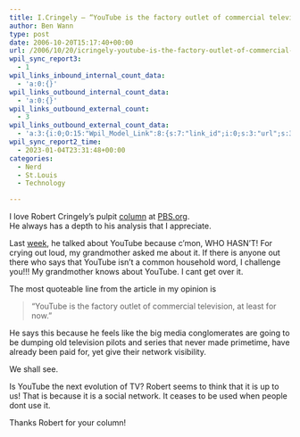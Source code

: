 ```yaml
---
title: I.Cringely – “YouTube is the factory outlet of commercial television, at least for now.”
author: Ben Wann
type: post
date: 2006-10-20T15:17:40+00:00
url: /2006/10/20/icringely-youtube-is-the-factory-outlet-of-commercial-television-at-least-for-now/
wpil_sync_report3:
  - 1
wpil_links_inbound_internal_count_data:
  - 'a:0:{}'
wpil_links_outbound_internal_count_data:
  - 'a:0:{}'
wpil_links_outbound_external_count:
  - 3
wpil_links_outbound_external_count_data:
  - 'a:3:{i:0;O:15:"Wpil_Model_Link":8:{s:7:"link_id";i:0;s:3:"url";s:35:"http://www.pbs.org/cringely/pulpit/";s:4:"host";s:7:"pbs.org";s:8:"internal";b:0;s:4:"post";N;s:6:"anchor";s:6:"column";s:15:"added_by_plugin";b:0;s:8:"location";s:7:"content";}i:1;O:15:"Wpil_Model_Link":8:{s:7:"link_id";i:0;s:3:"url";s:14:"http://pbs.org";s:4:"host";s:7:"pbs.org";s:8:"internal";b:0;s:4:"post";N;s:6:"anchor";s:7:"PBS.org";s:15:"added_by_plugin";b:0;s:8:"location";s:7:"content";}i:2;O:15:"Wpil_Model_Link":8:{s:7:"link_id";i:0;s:3:"url";s:54:"http://www.pbs.org/cringely/pulpit/pulpit20061013.html";s:4:"host";s:7:"pbs.org";s:8:"internal";b:0;s:4:"post";N;s:6:"anchor";s:4:"week";s:15:"added_by_plugin";b:0;s:8:"location";s:7:"content";}}'
wpil_sync_report2_time:
  - 2023-01-04T23:31:48+00:00
categories:
  - Nerd
  - St.Louis
  - Technology

---
```

I love Robert Cringely&#8217;s pulpit [column][1] at [PBS.org][2].  
He always has a depth to his analysis that I appreciate.

Last [week][3], he talked about YouTube because c&#8217;mon, WHO HASN&#8217;T! For crying out loud, my grandmother asked me about it. If there is anyone out there who says that YouTube isn&#8217;t a common household word, I challenge you!!! My grandmother knows about YouTube. I cant get over it. 

The most quoteable line from the article in my opinion is 

> &#8220;YouTube is the factory outlet of commercial television, at least for now.&#8221;

He says this because he feels like the big media conglomerates are going to be dumping old television pilots and series that never made primetime, have already been paid for, yet give their network visibility.

We shall see.

Is YouTube the next evolution of TV? Robert seems to think that it is up to us! That is because it is a social network. It ceases to be used when people dont use it.

Thanks Robert for your column! 

<!--2171a6b507e929cd30bd3dc850e4859a-->

 [1]: http://www.pbs.org/cringely/pulpit/
 [2]: http://pbs.org
 [3]: http://www.pbs.org/cringely/pulpit/pulpit20061013.html
